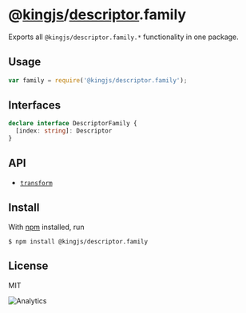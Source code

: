 # @[kingjs](https://www.npmjs.com/package/kingjs)/[descriptor](https://www.npmjs.com/package/@kingjs/descriptor).family
Exports all `@kingjs/descriptor.family.*` functionality in one package.
## Usage
```js
var family = require('@kingjs/descriptor.family');
```
## Interfaces
```ts
declare interface DescriptorFamily {
  [index: string]: Descriptor
}
```
## API
- [`transform`][transform]
## Install
With [npm](https://npmjs.org/) installed, run
```
$ npm install @kingjs/descriptor.family
```
## License
MIT

![Analytics](https://analytics.kingjs.net/descriptor)

  [transform]: https://www.npmjs.com/package/@kingjs/descriptor.family.transform
